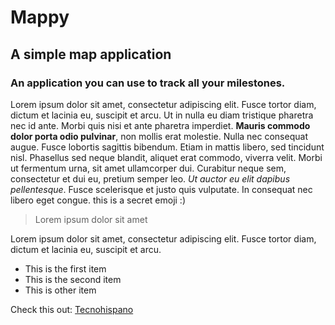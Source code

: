 # Mappy
## A simple map application
### An application you can use to track all your milestones.

Lorem ipsum dolor sit amet, consectetur adipiscing elit. Fusce tortor diam, dictum et lacinia eu, suscipit et arcu. Ut in nulla eu diam tristique pharetra nec id ante. Morbi quis nisi et ante pharetra imperdiet. **Mauris commodo dolor porta odio pulvinar**, non mollis erat molestie. Nulla nec consequat augue. Fusce lobortis sagittis bibendum. Etiam in mattis libero, sed tincidunt nisl. Phasellus sed neque blandit, aliquet erat commodo, viverra velit. Morbi ut fermentum urna, sit amet ullamcorper dui. Curabitur neque sem, consectetur et dui eu, pretium semper leo. *Ut auctor eu elit dapibus pellentesque*. Fusce scelerisque et justo quis vulputate. In consequat nec libero eget congue.
this is a secret emoji :)

> Lorem ipsum dolor sit amet

Lorem ipsum dolor sit amet, consectetur adipiscing elit. Fusce tortor diam, dictum et lacinia eu, suscipit et arcu.

- This is the first item
- This is the second item
- This is other item

Check this out: [Tecnohispano](https://www.tecnohispano.com)